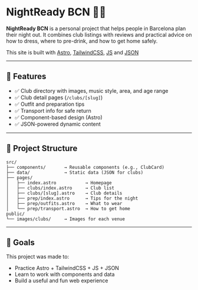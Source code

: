 # NightReady BCN 🕺🌃

**NightReady BCN** is a personal project that helps people in Barcelona plan their night out.
It combines club listings with reviews and practical advice on how to dress, where to pre-drink, and how to get home safely.

This site is built with [Astro](https://astro.build/), [TailwindCSS](https://tailwindcss.com/), [JS](https://developer.mozilla.org/en-US/docs/Web/JavaScript) and [JSON](https://www.json.org/json-es.html)

---

## 🚀 Features

- ✅ Club directory with images, music style, area, and age range
- ✅ Club detail pages (`/clubs/[slug]`)
- ✅ Outfit and preparation tips
- ✅ Transport info for safe return
- ✅ Component-based design (Astro)
- ✅ JSON-powered dynamic content

---

## 📁 Project Structure

```
src/
├── components/       → Reusable components (e.g., ClubCard)
├── data/             → Static data (JSON for clubs)
├── pages/
│   ├── index.astro           → Homepage
│   ├── clubs/index.astro     → Club list
│   ├── clubs/[slug].astro    → Club details
│   ├── prep/index.astro      → Tips for the night
│   ├── prep/outfits.astro    → What to wear
│   └── prep/transport.astro  → How to get home
public/
└── images/clubs/     → Images for each venue
```

---


## 📌 Goals

This project was made to:
- Practice Astro + TailwindCSS + JS + JSON
- Learn to work with components and data
- Build a useful and fun web experience

